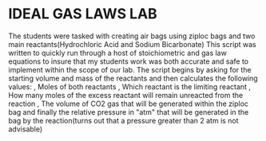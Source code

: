 # IDEAL GAS LAWS LAB
The students were tasked with creating air bags using ziploc bags and two main reactants(Hydrochloric Acid and Sodium Bicarbonate)
 This script was written to quickly run through a host of stoichiometric and gas law equations to insure that my students work was both accurate and safe to implement within the scope of our lab.
 The script begins by asking for the starting volume and mass of the reactants and then calculates the following values:
 , Moles of both reactants 
 , Which reactant is the limiting reactant 
 , How many moles of the excess reactant will remain unreacted from the reaction 
 , The volume of CO2 gas that will be generated within the ziploc bag 
 and finally the relative pressure in "atm" that will be generated in the bag by the reaction(turns out that a pressure greater than 2 atm is not advisable)
